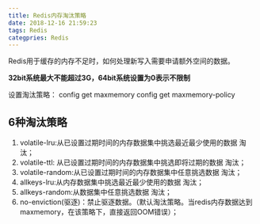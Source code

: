 ```yaml
---
title: Redis内存淘汰策略
date: 2018-12-16 21:59:23
tags: Redis
categpries: Redis
---
```

Redis用于缓存的内存不足时，如何处理新写入需要申请额外空间的数据。

<!-- more -->

**32bit系统最大不能超过3G，64bit系统设置为0表示不限制**

设置淘汰策略：
	config get maxmemory
	config get maxmemory-policy


## 6种淘汰策略 ##

1. volatile-lru:从已设置过期时间的内存数据集中挑选最近最少使用的数据 淘汰；
2. volatile-ttl: 从已设置过期时间的内存数据集中挑选即将过期的数据 淘汰；
3. volatile-random:从已设置过期时间的内存数据集中任意挑选数据 淘汰；
4. allkeys-lru:从内存数据集中挑选最近最少使用的数据 淘汰；
5. allkeys-random:从数据集中任意挑选数据 淘汰；
6. no-enviction(驱逐)：禁止驱逐数据。（默认淘汰策略。当redis内存数据达到maxmemory，在该策略下，直接返回OOM错误）；
